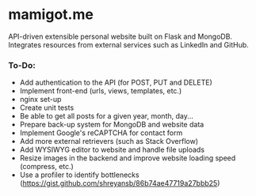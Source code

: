 # mamigot.me

API-driven extensible personal website built on Flask and MongoDB.
Integrates resources from external services such as LinkedIn and GitHub.


### To-Do:
 * Add authentication to the API (for POST, PUT and DELETE)
 * Implement front-end (urls, views, templates, etc.)
 * nginx set-up
 * Create unit tests
 * Be able to get all posts for a given year, month, day...
 * Prepare back-up system for MongoDB and website data
 * Implement Google's reCAPTCHA for contact form
 * Add more external retrievers (such as Stack Overflow)
 * Add WYSIWYG editor to website and handle file uploads
 * Resize images in the backend and improve website loading speed (compress, etc.)
 * Use a profiler to identify bottlenecks (https://gist.github.com/shreyansb/86b74ae47719a27bbb25)
